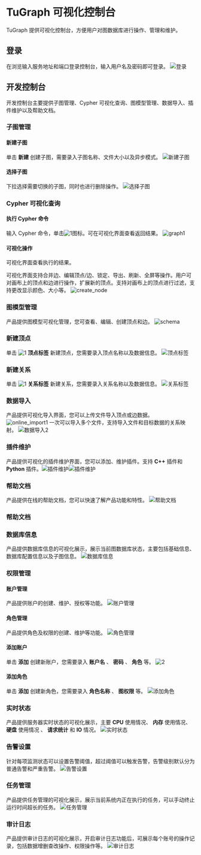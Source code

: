 # TuGraph 可视化控制台

TuGraph 提供可视化控制台，方便用户对图数据库进行操作、管理和维护。

## 登录

在浏览输入服务地址和端口登录控制台，输入用户名及密码即可登录。
![登录](https://help-static-aliyun-doc.aliyuncs.com/assets/img/zh-CN/4764380461/p377462.png)

## 开发控制台

开发控制台主要提供子图管理、Cypher 可视化查询、图模型管理、数据导入、插件维护以及帮助文档。

### 子图管理

#### 新建子图

单击 **新建** 创建子图，需要录入子图名称、文件大小以及异步模式。
![新建子图](https://help-static-aliyun-doc.aliyuncs.com/assets/img/zh-CN/4764380461/p378013.png)

#### 选择子图

下拉选择需要切换的子图，同时也进行删除操作。
![选择子图](https://help-static-aliyun-doc.aliyuncs.com/assets/img/zh-CN/1623390461/p378805.png)

### Cypher 可视化查询

#### 执行 Cypher 命令

输入 Cypher 命令，单击![1](https://help-static-aliyun-doc.aliyuncs.com/assets/img/zh-CN/4764380461/p377967.png)图标。可在可视化界面查看返回结果。
![graph1](https://help-static-aliyun-doc.aliyuncs.com/assets/img/zh-CN/4764380461/p377465.png)

#### 可视化操作

可视化界面查看执行的结果。

可视化界面支持合并边、编辑顶点/边、锁定、导出、刷新、全屏等操作。用户可对画布上的顶点和边进行操作，扩展新的顶点。支持对画布上的顶点进行过滤，支持更改显示颜色、大小等。
![create_node](https://help-static-aliyun-doc.aliyuncs.com/assets/img/zh-CN/4764380461/p377486.png)

### 图模型管理

产品提供图模型可视化管理，您可查看、编辑、创建顶点和边。
![schema](https://help-static-aliyun-doc.aliyuncs.com/assets/img/zh-CN/4764380461/p377468.png)

### 新建顶点

单击 ![1](https://help-static-aliyun-doc.aliyuncs.com/assets/img/zh-CN/4764380461/p377960.png) **顶点标签** 新建顶点，您需要录入顶点名称以及数据信息。
![顶点标签](https://help-static-aliyun-doc.aliyuncs.com/assets/img/zh-CN/4764380461/p378004.png)

### 新建关系

单击 ![1](https://help-static-aliyun-doc.aliyuncs.com/assets/img/zh-CN/5764380461/p377983.png) **关系标签** 新建关系，您需要录入关系名称以及数据信息。
![关系标签](https://help-static-aliyun-doc.aliyuncs.com/assets/img/zh-CN/5764380461/p378002.png)

### 数据导入

产品提供可视化导入界面，您可以上传文件导入顶点或边数据。
![online_import1](https://help-static-aliyun-doc.aliyuncs.com/assets/img/zh-CN/5764380461/p377507.png)
一次可以导入多个文件，支持导入文件和目标数据的关系映射。
![数据导入2](https://help-static-aliyun-doc.aliyuncs.com/assets/img/zh-CN/5764380461/p377511.png)

### 插件维护

产品提供可视化的插件维护界面，您可以添加、维护插件。支持 **C++** 插件和 **Python** 插件。![插件维护](https://help-static-aliyun-doc.aliyuncs.com/assets/img/zh-CN/5764380461/p378009.png)![插件维护](https://help-static-aliyun-doc.aliyuncs.com/assets/img/zh-CN/5764380461/p378007.png)

### 帮助文档

产品提供在线的帮助文档，您可以快速了解产品功能和特性。
![帮助文档](https://help-static-aliyun-doc.aliyuncs.com/assets/img/zh-CN/5764380461/p377516.png)

### 帮助文档

### 数据库信息

产品提供数据库信息的可视化展示，展示当前图数据库状态，主要包括基础信息、数据库配置信息以及子图信息。
![数据库信息](https://help-static-aliyun-doc.aliyuncs.com/assets/img/zh-CN/5764380461/p377521.png)

### 权限管理

#### 账户管理

产品提供账户的创建、维护、授权等功能。
![账户管理](https://help-static-aliyun-doc.aliyuncs.com/assets/img/zh-CN/5764380461/p377572.png)

#### 角色管理

产品提供角色及权限的创建、维护等功能。
![角色管理](https://help-static-aliyun-doc.aliyuncs.com/assets/img/zh-CN/6764380461/p377569.png)

#### 添加账户

单击 **添加** 创建新账户，您需要录入 **账户名** 、 **密码** 、 **角色** 等。
![2](https://help-static-aliyun-doc.aliyuncs.com/assets/img/zh-CN/6764380461/p377575.png)

#### 添加角色

单击 **添加** 创建新角色，您需要录入 **角色名称** 、 **图权限** 等。
![添加角色](https://help-static-aliyun-doc.aliyuncs.com/assets/img/zh-CN/6764380461/p377579.png)

### 实时状态

产品提供服务器实时状态的可视化展示，主要 **CPU** 使用情况、 **内存** 使用情况、 **硬盘** 使用情况 、 **请求统计** 和 **IO** 情况。
![实时状态](https://help-static-aliyun-doc.aliyuncs.com/assets/img/zh-CN/6764380461/p377585.png)

### 告警设置

针对每项监测状态可以设置告警阈值，超过阈值可以触发告警，告警级别默认分为普通告警和严重告警。
![告警设置](https://help-static-aliyun-doc.aliyuncs.com/assets/img/zh-CN/6764380461/p377590.png)

### 任务管理

产品提供任务管理的可视化展示，展示当前系统内正在执行的任务，可以手动终止运行时间超长的任务。
![任务管理](https://help-static-aliyun-doc.aliyuncs.com/assets/img/zh-CN/6764380461/p377593.png)

### 审计日志

产品提供审计日志的可视化展示，开启审计日志功能后，可展示每个账号的操作记录，包括数据增删查改操作、权限操作等。
![审计日志](https://help-static-aliyun-doc.aliyuncs.com/assets/img/zh-CN/6764380461/p377594.png)
